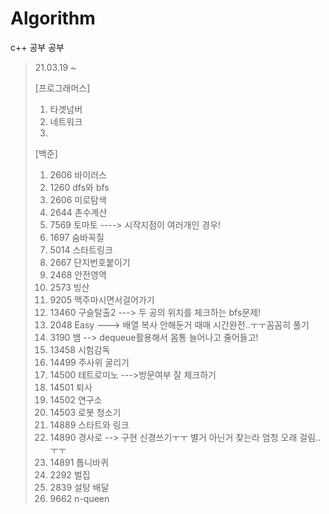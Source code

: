# Algorithm
c++
공부 공부



>21.03.19 ~
> 
> [프로그래머스]
> 1. 타겟넘버   
> 2. 네트워크   
> 3.
> [백준]
> 1. 2606 바이러스
> 2. 1260 dfs와 bfs
> 3. 2606 미로탐색
> 4. 2644 촌수계산
> 5. 7569 토마토 ----> 시작지점이 여러개인 경우!
> 6. 1697 숨바꼭질
> 7. 5014 스타트링크
> 8. 2667 단지번호붙이기
> 9. 2468 안전영역
> 10. 2573 빙산
> 11. 9205 맥주마시면서걸어가기
> 12. 13460 구슬탈출2 ---> 두 공의 위치를 체크하는 bfs문제!
> 13. 2048 Easy ---> 배열 복사 안해둔거 때매 시간완전..ㅜㅜ꼼꼼히 풀기
> 14. 3190 뱀 --> dequeue활용해서 몸통 늘어나고 줄어들고!
> 15. 13458 시험감독
> 16. 14499 주사위 굴리기
> 17. 14500 테트로미노 --->방문여부 잘 체크하기
> 18. 14501 퇴사 
> 19. 14502 연구소
> 20. 14503 로봇 청소기
> 21. 14889 스타트와 링크
> 22. 14890 경사로 --> 구현 신경쓰기ㅜㅜ 별거 아닌거 찾는라 엄청 오래 걸림..ㅜㅜ
> 23. 14891 톱니바퀴
> 24. 2292 벌집
> 25. 2839 설탕 배달
> 26. 9662 n-queen